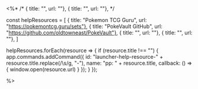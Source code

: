 <%*
/*
    { title: "", url: ""},
    { title: "", url: ""},
*/

const helpResources = [
    { title: "Pokemon TCG Guru", url: "https://pokemontcg.guru/sets"},
    { title: "PokeVault GitHub", url: "https://github.com/oldtowneast/PokeVault"},
    { title: "", url: ""},
    { title: "", url: ""},
]

helpResources.forEach(resource => {
    if (resource.title !== "") {
        app.commands.addCommand({
            id: "launcher-help-resource-" + resource.title.replace(/\s/g, "-"),
            name: "pp: " + resource.title,
            callback: () => { window.open(resource.url) }
        });
    }
});

%>